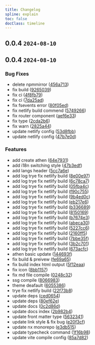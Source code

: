 ```yaml
---
title: Changelog
spline: explain
toc: false
docClass: timeline
---
```


## 0.0.4 `2024-08-10`




## 0.0.4 `2024-08-10`


### Bug Fixes

* delete npmmirror ([456a713](https://github.com/estjs/athen/commit/456a713690df0d44eb0191eeb061a9157c117ea4))
* fix build ([9265039](https://github.com/estjs/athen/commit/9265039f3bb8eba18da9bc3f471eb8af00ebc8e8))
* fix ci ([4f8fb79](https://github.com/estjs/athen/commit/4f8fb791b2f328f3024adccbe88641adfbb9a443))
* fix ci ([7da25ad](https://github.com/estjs/athen/commit/7da25ad9353e25422a3e6d496a0e6ff493887742))
* fix fsevents error ([80f05ed](https://github.com/estjs/athen/commit/80f05ed0b411243e43db4d3f3e5250f2b81a1ddc))
* fix netlify build commend ([5749266](https://github.com/estjs/athen/commit/574926659a5498d26f8518c43a2b4671e37c5e48))
* fix router component ([aef6e33](https://github.com/estjs/athen/commit/aef6e331b329106450c2ad68c6eb9fac8f4ee0a9))
* fix type ([2cda2b6](https://github.com/estjs/athen/commit/2cda2b6908e5b33f7bfdc8d021e730b52d733f47))
* fix warn ([2825a44](https://github.com/estjs/athen/commit/2825a44e56bc3985c4e91b191b18afa8f1a16e19))
* update netlify config ([53d8fbb](https://github.com/estjs/athen/commit/53d8fbb920d27e6a62675ec09d9e7e86dc3da129))
* update netlify config ([47b7e0d](https://github.com/estjs/athen/commit/47b7e0d777be1b0bb9eccac39384ff8b5a47ec47))


### Features

* add create athen ([64e7931](https://github.com/estjs/athen/commit/64e79313ca6f78a5ffdd7a3981fba3c6b2a49b5a))
* add i18n switching style ([47b3edf](https://github.com/estjs/athen/commit/47b3edfe30e017be752fe4a3af193a69dd2c6a44))
* add langs header ([5cc7a6e](https://github.com/estjs/athen/commit/5cc7a6ec2ac9987dfedd8f0221fc3517b7e43114))
* add log trye fix netlify build ([8e00e97](https://github.com/estjs/athen/commit/8e00e972f11fcb75524713636ae88435949a484b))
* add log trye fix netlify build ([6c78ca7](https://github.com/estjs/athen/commit/6c78ca7e4a68a189ea5ad4a515661cbbb3858414))
* add log trye fix netlify build ([05fba4c](https://github.com/estjs/athen/commit/05fba4ce6fee07ae64c7562dd4435a6f6b0baf41))
* add log trye fix netlify build ([f90c755](https://github.com/estjs/athen/commit/f90c75566c139c444fb68567308bdc833645076d))
* add log trye fix netlify build ([9b4ed0c](https://github.com/estjs/athen/commit/9b4ed0c8145c80fa243dcd8d0a5a3d4bf51ee3cd))
* add log trye fix netlify build ([eb217e6](https://github.com/estjs/athen/commit/eb217e62333ed74daf915c6d35a8f07c0c56c812))
* add log trye fix netlify build ([b336689](https://github.com/estjs/athen/commit/b3366894bc62eda20a586d3dc1f049253ecc25de))
* add log trye fix netlify build ([8150169](https://github.com/estjs/athen/commit/8150169974f40a8120d5865f30c66a591fd8ea78))
* add log trye fix netlify build ([b7674e3](https://github.com/estjs/athen/commit/b7674e32521619b2be1c7ece9f3aa82ff5b0c489))
* add log trye fix netlify build ([abeca30](https://github.com/estjs/athen/commit/abeca30133e62a81e109cda630e3cb2e43ee6c0c))
* add log trye fix netlify build ([5227cc6](https://github.com/estjs/athen/commit/5227cc6d2824d1d2ec7e8446da6defa84a7a22db))
* add log trye fix netlify build ([2160ff5](https://github.com/estjs/athen/commit/2160ff5f03830683c1c81c70d43d3415c300dc33))
* add log trye fix netlify build ([7bbe35f](https://github.com/estjs/athen/commit/7bbe35f4c65c9842241bb7dc13903c09a361599e))
* add log trye fix netlify build ([3b2c701](https://github.com/estjs/athen/commit/3b2c7014e77b6909cd54d150b797c16808e4c09c))
* add log trye fix netlify build ([673acfc](https://github.com/estjs/athen/commit/673acfc7e49038ac4949fc892e54da98544516f0))
* athen basic update ([144693f](https://github.com/estjs/athen/commit/144693f805676614d711a5ed778239673702c4bd))
* fix build & preivew ([fe69a65](https://github.com/estjs/athen/commit/fe69a65ec3013df2ed0d1ebf40efdc9ba1b42891))
* fix build index html output ([5f12eaa](https://github.com/estjs/athen/commit/5f12eaa051306daf11fd1c021d1d647a4b2d66b3))
* fix icon ([8bb1157](https://github.com/estjs/athen/commit/8bb1157d124f0ac786fb7d7aa857dbcb2ca013b0))
* fix md file compile ([0248c32](https://github.com/estjs/athen/commit/0248c32a3e7d5ea0c66d56858ff30cf123ddf2b2))
* ssg compile ([8066983](https://github.com/estjs/athen/commit/8066983ce32936cfdb0e2e811df4ca65bbf98366))
* theme deafault ([6055386](https://github.com/estjs/athen/commit/605538663afb728e9875059e2bbb5f2973a30b06))
* trye fix netlify build ([22f73b8](https://github.com/estjs/athen/commit/22f73b80232fd99c027a14f1b50fbe4ed53c7862))
* update deps ([ced0654](https://github.com/estjs/athen/commit/ced06540bf5a61817076f55ee9cbf8da2548a5be))
* update deps ([80ef62e](https://github.com/estjs/athen/commit/80ef62e77ca5b013339326e85978a8001d5482ac))
* update docs ([0c2d86d](https://github.com/estjs/athen/commit/0c2d86d9a121d35e13450d38bde9e6d727b4dd7e))
* update docs index ([2b982b4](https://github.com/estjs/athen/commit/2b982b457ed035875d398f626a2a0c46e0a41324))
* update front matter type ([5632341](https://github.com/estjs/athen/commit/5632341d1c9cc77e5edd69c2823c4f31691482ae))
* update link style & fix bug ([e20f3cf](https://github.com/estjs/athen/commit/e20f3cf537a14bdc1379d7d35474a4ff16908ee0))
* update nx monorepo ([e3db515](https://github.com/estjs/athen/commit/e3db5157131008aae83c38c4870bdda44b5a7fa0))
* update typecheck command ([1f16b98](https://github.com/estjs/athen/commit/1f16b98ebbaa94fdc106c2315a05d57dba915206))
* update vite compile config ([85a7d82](https://github.com/estjs/athen/commit/85a7d82e45173ae402fffbc39d037b426e177a98))



